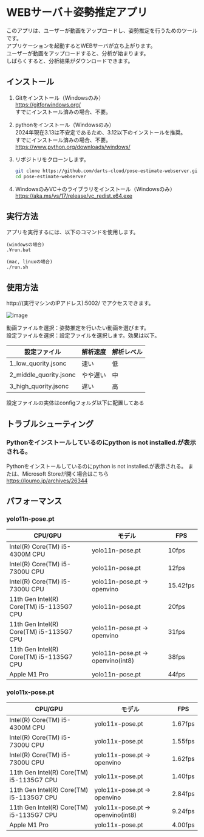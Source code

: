 # WEBサーバ＋姿勢推定アプリ

このアプリは、ユーザーが動画をアップロードし、姿勢推定を行うためのツールです。  
アプリケーションを起動するとWEBサーバが立ち上がります。  
ユーザーが動画をアップロードすると、分析が始まります。  
しばらくすると、分析結果がダウンロードできます。

## インストール

1. Gitをインストール（Windowsのみ）  
   https://gitforwindows.org/  
   すでにインストール済みの場合、不要。  

3. pythonをインストール（Windowsのみ）  
   2024年現在3.13は不安定であるため、3.12以下のインストールを推奨。  
   すでにインストール済みの場合、不要。  
   https://www.python.org/downloads/windows/
4. リポジトリをクローンします。  
   ```bash
   git clone https://github.com/darts-cloud/pose-estimate-webserver.git
   cd pose-estimate-webserver
   ```
5. WindowsのみVC＋のライブラリをインストール（Windowsのみ）  
https://aka.ms/vs/17/release/vc_redist.x64.exe

## 実行方法

アプリを実行するには、以下のコマンドを使用します。
```
(windowsの場合)
.¥run.bat

(mac, linuxの場合)
./run.sh
```

## 使用方法
http://(実行マシンのIPアドレス):5002/
でアクセスできます。

![image](https://github.com/user-attachments/assets/0e074e82-dc4a-41ed-99b0-140eb88cd73c)

動画ファイルを選択：姿勢推定を行いたい動画を選びます。  
設定ファイルを選択：設定ファイルを選択します。効果は以下。  

|設定ファイル|解析速度|解析レベル|
|----|----|----|
|1_low_quority.jsonc|速い|低|
|2_middle_quority.jsonc|やや遅い|中|
|3_high_quority.jsonc|遅い|高|

設定ファイルの実体はconfigフォルダ以下に配置してある

## トラブルシューティング
### Pythonをインストールしているのにpython is not installed.が表示される。
Pythonをインストールしているのにpython is not installed.が表示される。 
または、Microsoft Storeが開く場合はこちら  
https://loumo.jp/archives/26344


## パフォーマンス
### yolo11n-pose.pt
|CPU/GPU|モデル|FPS|
|----|----|----|
|Intel(R) Core(TM) i5-4300M CPU|yolo11n-pose.pt|10fps|
|Intel(R) Core(TM) i5-7300U CPU|yolo11n-pose.pt|12fps|
|Intel(R) Core(TM) i5-7300U CPU|yolo11n-pose.pt -> openvino|15.42fps|
|11th Gen Intel(R) Core(TM) i5-1135G7 CPU|yolo11n-pose.pt|20fps|
|11th Gen Intel(R) Core(TM) i5-1135G7 CPU|yolo11n-pose.pt -> openvino|31fps|
|11th Gen Intel(R) Core(TM) i5-1135G7 CPU|yolo11n-pose.pt -> openvino(int8)|38fps|
|Apple M1 Pro|yolo11n-pose.pt|44fps|

### yolo11x-pose.pt
|CPU/GPU|モデル|FPS|
|----|----|----|
|Intel(R) Core(TM) i5-4300M CPU|yolo11x-pose.pt|1.67fps|
|Intel(R) Core(TM) i5-7300U CPU|yolo11x-pose.pt|1.55fps|
|Intel(R) Core(TM) i5-7300U CPU|yolo11x-pose.pt -> openvino|1.62fps|
|11th Gen Intel(R) Core(TM) i5-1135G7 CPU|yolo11x-pose.pt|1.40fps|
|11th Gen Intel(R) Core(TM) i5-1135G7 CPU|yolo11x-pose.pt -> openvino|2.84fps|
|11th Gen Intel(R) Core(TM) i5-1135G7 CPU|yolo11x-pose.pt -> openvino(int8)|9.24fps|
|Apple M1 Pro|yolo11x-pose.pt|4.00fps|

